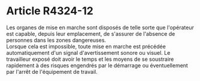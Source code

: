 # Article R4324-12

  
Les organes de mise en marche sont disposés de telle sorte que l'opérateur est capable, depuis leur emplacement, de s'assurer de l'absence de personnes dans les zones dangereuses.   
Lorsque cela est impossible, toute mise en marche est précédée automatiquement d'un signal d'avertissement sonore ou visuel. Le travailleur exposé doit avoir le temps et les moyens de se soustraire rapidement à des risques engendrés par le démarrage ou éventuellement par l'arrêt de l'équipement de travail.
